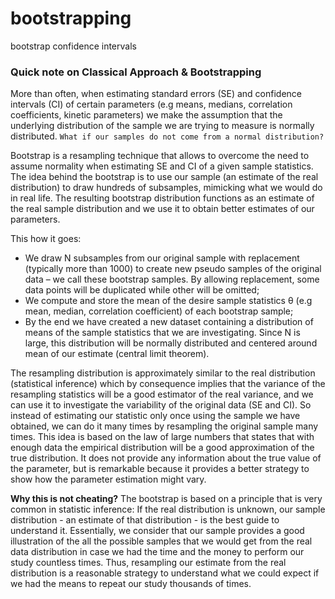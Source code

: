 # bootstrapping
bootstrap confidence intervals

### Quick note on Classical Approach & Bootstrapping

More than often, when estimating standard errors (SE) and confidence intervals (CI) of certain parameters (e.g means, medians, correlation coefficients, kinetic parameters)
we make the assumption that the underlying distribution of the sample we are trying to measure is normally distributed. 
`What if our samples do not come from a normal distribution?`

Bootstrap is a resampling technique that allows to overcome the need to assume normality when estimating SE and CI of a given sample statistics.
The idea behind the bootstrap is to use our sample (an estimate of the real distribution) to draw hundreds of subsamples, mimicking what we would do in real life.
The resulting bootstrap distribution functions as an estimate of the real sample distribution and we use it to obtain better estimates of our parameters. 

This how it goes: 
- We draw N subsamples from our original sample with replacement (typically more than 1000) to create new pseudo samples of the original data – we call these bootstrap samples. By allowing replacement, some data points will be duplicated while other will be omitted; 
- We compute and store the mean of the desire sample statistics θ (e.g mean, median, correlation coefficient) of each bootstrap sample; 
- By the end we have created a new dataset containing a distribution of means of the sample statistics that we are investigating. Since N is large, this distribution will be normally distributed and centered around mean of our estimate (central limit theorem).

The resampling distribution is approximately similar to the real distribution (statistical inference) which by consequence implies that the variance of the resampling statistics will be a good estimator of the real variance, and we can use it to investigate the variability of the original data (SE and CI).
So instead of estimating our statistic only once using the sample we have obtained, we can do it many times by resampling the original sample many times. This idea is based on the law of large numbers that states that with enough data the empirical distribution will be a good approximation of the true distribution. It does not provide any information about the true value of the parameter, but is remarkable because it provides a better strategy to show how the parameter estimation might vary.

**Why this is not cheating?** The bootstrap is based on a principle that is very common in statistic inference: If the real distribution is unknown, our sample distribution - an estimate of that distribution - is the best guide to understand it. 
Essentially, we consider that our sample provides a good illustration of the all the possible samples that we would get from the real data distribution in case we had the time and the money to perform our study countless times. 
Thus, resampling our estimate from the real distribution is a reasonable strategy to understand what we could expect if we had the means to repeat our study thousands of times.